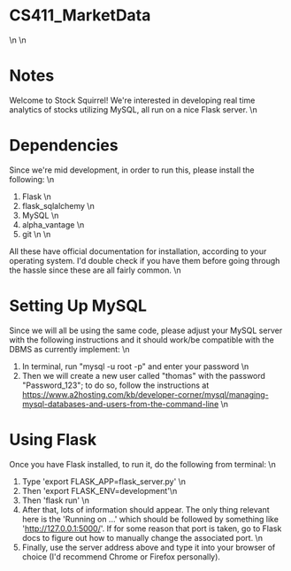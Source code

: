 # CS411_MarketData
\n \n


# Notes
Welcome to Stock Squirrel! We're interested in developing real time analytics of stocks utilizing MySQL, all run on a nice Flask server. \n

# Dependencies
Since we're mid development, in order to run this, please install the following: \n
1) Flask \n
2) flask_sqlalchemy \n
2) MySQL \n
3) alpha_vantage \n
4) git \n \n

All these have official documentation for installation, according to your operating system. I'd double check if you have them before going through the hassle since these are all fairly common. \n

# Setting Up MySQL
Since we will all be using the same code, please adjust your MySQL server with the following instructions and it should work/be compatible with the DBMS as currently implement: \n

1) In terminal, run "mysql -u root -p" and enter your password \n
2) Then we will create a new user called "thomas" with the password "Password_123"; to do so, follow the instructions at https://www.a2hosting.com/kb/developer-corner/mysql/managing-mysql-databases-and-users-from-the-command-line \n

# Using Flask
Once you have Flask installed, to run it, do the following from terminal: \n
1) Type 'export FLASK_APP=flask_server.py' \n
2) Then 'export FLASK_ENV=development'\n
3) Then 'flask run' \n
4) After that, lots of information should appear. The only thing relevant here is the 'Running on ...' which should be followed by something like 'http://127.0.0.1:5000/'. If for some reason that port is taken, go to Flask docs to figure out how to manually change the associated port. \n
5) Finally, use the server address above and type it into your browser of choice (I'd recommend Chrome or Firefox personally).
